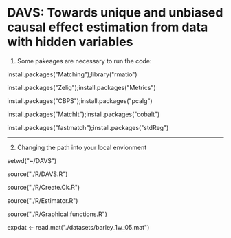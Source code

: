 # DAVS: Towards unique and unbiased causal effect estimation from data with hidden variables
1. Some pakeages are necessary to run the code:

install.packages("Matching");library("rmatio")

install.packages("Zelig");install.packages("Metrics")

install.packages("CBPS");install.packages("pcalg")

install.packages("MatchIt");install.packages("cobalt")

install.packages("fastmatch");install.packages("stdReg")

-----------------------------------------------
2. Changing the path into your local envionment 

setwd("~/DAVS")

source("./R/DAVS.R")

source("./R/Create.Ck.R")

source("./R/Estimator.R")

source("./R/Graphical.functions.R")

expdat <- read.mat("./datasets/barley_1w_05.mat")

